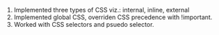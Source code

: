 1. Implemented three types of CSS viz.: internal, inline, external
2. Implemented global CSS, overriden CSS precedence with !important.
3. Worked with CSS selectors and psuedo selector.
